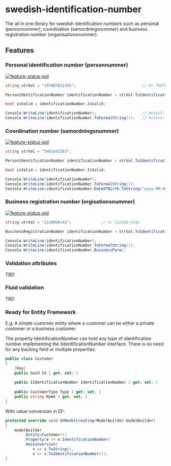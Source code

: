 # swedish-identification-number

The all in one library for swedish identification numbers such as personal (personnummer), coordination (samordningsnummer) and business registration number (organisationsnummer).

## Features

### Personal identification number (personnummer)
[![feature-status-pid](https://img.shields.io/badge/Status-Done-sucess.svg)](https://github.com/psafth/swedish-identification-number/issues/4)

```C#
string strVal = "197607012395";                             // Or 7607012395, or 760701-2395 or 19760701-2395

PersonIdentificationNumber identificationNumber = strVal.ToIdentificationNumber();

bool isValid = identificationNumber.IsValid;

Console.WriteLine(identificationNumber);                    // Output: 197607012395
Console.WriteLine(identificationNumber.ToFormalString());   // Output: 760701-2395

```

### Coordination number (samordningsnummer)
[![feature-status-pid](https://img.shields.io/badge/Status-Done-sucess.svg)](https://github.com/psafth/swedish-identification-number/issues/4)

```C#
string strVal = "5401642383";

PersonIdentificationNumber identificationNumber = strVal.ToIdentificationNumber();

bool isValid = identificationNumber.IsValid;

Console.WriteLine(identificationNumber);                                        // Output: 195401642383
Console.WriteLine(identificationNumber.ToFormalString());                       // Output: 540164-2383
Console.WriteLine(identificationNumber.DateOfBirth.ToString("yyyy-MM-dd"));     // Output: 1954-01-04
```

### Business registration number (orgisationsnummer)
[![feature-status-pid](https://img.shields.io/badge/Status-Done-sucess.svg)](https://github.com/psafth/swedish-identification-number/issues/5)
```C#
string strVal = "2120000142";             // or 212000-0142

BusinessRegistrationNumber identificationNumber = strVal.ToIdentificationNumber();

Console.WriteLine(identificationNumber);                                        // Output: 2120000142
Console.WriteLine(identificationNumber.ToFormalString());                       // Output: 212000-0142
Console.WriteLine(identificationNumber.BusinessForm);                           // Output: GovernmentAgency

```

### Validation attributes
TBD

### Fluid validation
TBD

### Ready for Entity Framework
E.g. A simple customer entity where a customer can be either a private customer or a business customer.

The property IdentificationNumber can hold any type of identification number implementing the IIdentificationNumber interface. There is no need for any backing field or multiple properties.

```C#
public class Customer
{
    [Key]
    public Guid Id { get; set; }
    
    public IIdentificationNumber IdentificationNumber { get; set; }
    
    public CustomerType Type { get; set; }
    public string Name { get; set; }
}
```
With value conversion in EF:
```C#
protected override void OnModelCreating(ModelBuilder modelBuilder)
{
    modelBuilder
        .Entity<Customer>()
        .Property(e => e.IdentificationNumber)
        .HasConversion(
            v => v.ToString(),
            v => v.ToIdentificationNumber());
}
```

